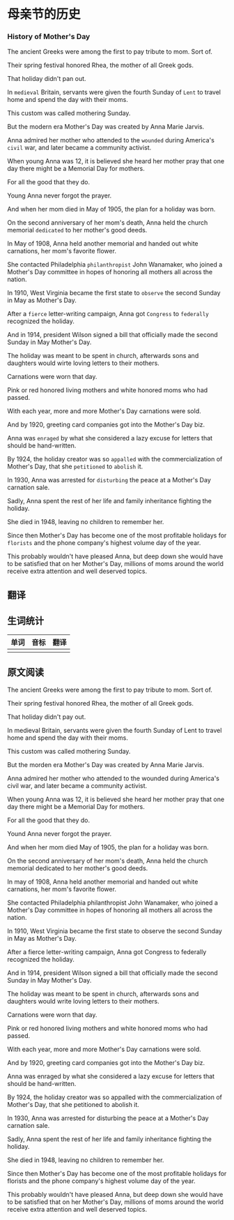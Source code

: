 # 母亲节的历史

### History of Mother's Day
The ancient Greeks were among the first to pay tribute to mom. Sort of.

Their spring festival honored Rhea, the mother of all Greek gods.

That holiday didn't pan out.

In `medieval` Britain, servants were given the fourth Sunday of `Lent` to travel home and spend the day with their moms.

This custom was called mothering Sunday.

But the modern era Mother's Day was created by Anna Marie Jarvis.

Anna admired her mother who attended to the `wounded` during America's `civil` war, and later became a community activist.

When young Anna was 12, it is believed she heard her mother pray that one day there might be a Memorial Day for mothers.

For all the good that they do.

Young Anna never forgot the prayer.

And when her mom died in May of 1905, the plan for a holiday was born.

On the second anniversary of her mom's death, Anna held the church  memorial `dedicated` to her mother's good deeds.

In May of 1908, Anna held another memorial and handed out white carnations, her mom's favorite flower.

She contacted Philadelphia `philanthropist` John Wanamaker, who joined a Mother's Day committee in hopes of honoring all mothers all across the nation.

In 1910, West Virginia became the first state to `observe` the second Sunday in May as Mother's Day.

After a `fierce` letter-writing campaign, Anna got `Congress` to `federally` recognized the holiday.

And in 1914, president Wilson signed a bill that officially made the second Sunday in May Mother's Day.

The holiday was meant to be spent in church, afterwards sons and daughters would wirte loving letters to their mothers.

Carnations were worn that day.

Pink or red honored living mothers and white honored moms who had passed.

With each year, more and more Mother's Day carnations were sold.

And by 1920, greeting card companies got into the Mother's Day biz.

Anna was `enraged` by what she considered a lazy excuse for letters that should be hand-written.

By 1924, the holiday creator was so `appalled` with the commercialization of Mother's Day, that she `petitioned` to `abolish` it.

In 1930, Anna was arrested for `disturbing` the peace at a Mother's Day carnation sale.

Sadly, Anna spent the rest of her life and family inheritance fighting the holiday.

She died in 1948, leaving no children to remember her.

Since then Mother's Day has become one of the most profitable holidays for `florists` and the phone company's highest volume day of the year.

This probably wouldn't have pleased Anna, but deep down she would have to be satisfied that on her Mother's Day, millions of moms around the world receive extra attention and well deserved topics.

## 翻译

## 生词统计
| 单词 | 音标 | 翻译 |
|-|-|-|
|  |  |  |

## 原文阅读
The ancient Greeks were among the first to pay tribute to mom. Sort of.

Their spring festival honored Rhea, the mother of all Greek gods.

That holiday didn't pay out.

In medieval Britain, servants were given the fourth Sunday of Lent to travel home and spend the day with their moms.

This custom was called mothering Sunday.

But the morden era Mother's Day was created by Anna Marie Jarvis.

Anna admired her mother who attended to the wounded during America's civil war, and later became a community activist.

When young Anna was 12, it is believed she heard her mother pray that one day there might be a Memorial Day for mothers.

For all the good that they do.

Yound Anna never forgot the prayer.

And when her mom died May of 1905, the plan for a holiday was born.

On the second anniversary of her mom's death, Anna held the church memorial dedicated to her mother's good deeds.

In may of 1908, Anna held another memorial and handed out white carnations, her mom's favorite flower.

She contacted Philadelphia philanthropist John Wanamaker, who joined a Mother's Day committee in hopes of honoring all mothers all across the nation.

In 1910, West Virginia became the first state to observe the second Sunday in May as Mother's Day.

After a fierce letter-writing campaign, Anna got Congress to federally recognized the holiday.

And in 1914, president Wilson signed a bill that officially made the second Sunday in May Mother's Day.

The holiday was meant to be spent in church, afterwards sons and daughters would write loving letters to their mothers.

Carnations were worn that day.

Pink or red honored living mothers and white honored moms who had passed.

With each year, more and more Mother's Day carnations were sold.

And by 1920, greeting card companies got into the Mother's Day biz.

Anna was enraged by what she considered a lazy excuse for letters that should be hand-written.

By 1924, the holiday creator was so appalled with the commercialization of Mother's Day, that she petitioned to abolish it.

In 1930, Anna was arrested for disturbing the peace at a Mother's Day carnation sale.

Sadly, Anna spent the rest of her life and family inheritance fighting the holiday.

She died in 1948, leaving no children to remember her.

Since then Mother's Day has become one of the most profitable holidays for florists and the phone company's highest volume day of the year.

This probably wouldn't have pleased Anna, but deep down she would have to be satisfied that on her Mother's Day, millions of moms around the world receive extra attention and well deserved topics.

<src-rtyAudio :src="`http://rtyxmd.gitee.io/rtyresources2019/2019-August/History of Mother's Day.mp3`"></src-rtyAudio>